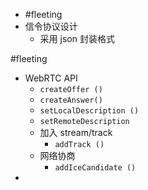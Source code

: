 

- #fleeting
- 信令协议设计
    - 采用 json 封装格式

#fleeting 
- WebRTC API
    - `createOffer ()`
    - `createAnswer()`
    - `setLocalDescription ()`
    - `setRemoteDescription`
    - 加入 stream/track
        - `addTrack ()`
    - 网络协商
        - `addIceCandidate ()`
- 